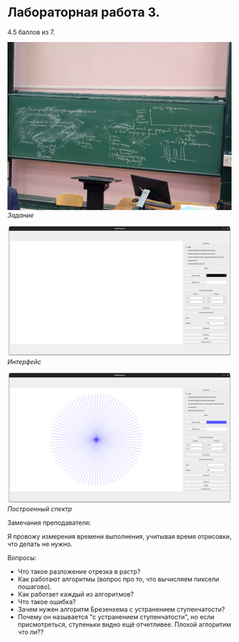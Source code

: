 # Лабораторная работа 3.

4.5 баллов из 7.

![plot](readme/task.jpg)
*Задание*

![plot](readme/interface.png)
*Интерфейс*

![plot](readme/range.png)
*Построенный спектр*

Замечания преподавателя:

Я провожу измерения времени выполнения, учитывая время отрисовки, что делать не нужно.

Вопросы:
* Что такое разложение отрезка в растр?
* Как работают алгоритмы (вопрос про то, что вычисляем пиксели пошагово).
* Как работает каждый из алгоритмов?
* Что такое ошибка?
* Зачем нужен алгоритм Брезенхема с устранением ступенчатости?
* Почему он называется "с устранением ступенчатости", но если присмотреться, ступеньки видно ещё отчетливее. Плохой аглоритим что ли??